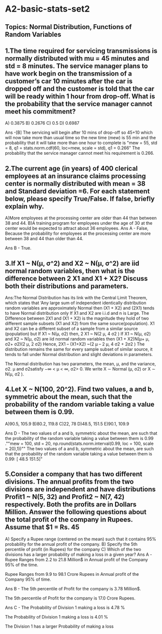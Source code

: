 # A2-basic-stats-set2
## Topics: Normal Distribution, Functions of Random Variables
## 1.The time required for servicing transmissions is normally distributed with mu = 45 minutes and std = 8 minutes. The service manager plans to have work begin on the transmission of a customer’s car 10 minutes after the car is dropped off and the customer is told that the car will be ready within 1 hour from drop-off. What is the probability that the service manager cannot meet his commitment?
A) 0.3875 B) 0.2676 C) 0.5 D) 0.6987

Ans -[B] The servicing will begin after 10 mins of drop-off so 45+10 which will now take more than usual time so the new time (mew) is 55 min and the probability that it will take more than one hour to complete is "mew = 55, std = 8, q1 = stats.norm.cdf(60, loc=mew, scale = std), q1 = 0.266" The probability that the service manager cannot meet his requirement is 0.266.

## 2.The current age (in years) of 400 clerical employees at an insurance claims processing center is normally distributed with mean = 38 and Standard deviation =6. For each statement below, please specify True/False. If false, briefly explain why.
A)More employees at the processing center are older than 44 than between 38 and 44.
B)A training program for employees under the age of 30 at the center would be expected to attract about 36 employees.
Ans A - False, Because the probability for employees at the processing center are more between 38 and 44 than older than 44.

Ans B - True.

## 3.If X1 ~ N(μ, σ^2) and X2 ~ N(μ, σ^2) are iid normal random variables, then what is the difference between 2 X1 and X1 + X2? Discuss both their distributions and parameters.
Ans:The Normal Distribution has its link with the Central Limit Theorem, which states that ‘Any large sum of independent identically distribution random variables are approximately Normal then (X1 + X2) and (2X1) tends to have Normal distribution only If X1 and X2 are i.i.d and n is Large. The Difference between 2X1 and (X1 + X2) is the magnitude they hold of two different sample subsets (X1 and X2) from the same source(population). X1 and X2 can be a different subset of a sample from a similar source (population) but If X1 ~ N(μ, σ2) then, 2 X1 ~ N(2 μ, 4 σ2 ) If X1 ~ N(μ, σ2) and X2 ~ N(μ, σ2) are iid normal random variables then (X1 + X2)N(μ+ μ, σ2+ σ2)(2 μ, 2 σ2) Hence, 2X1 – (X1+X2) ~(2 μ – 2 μ, 4 σ2 + 2σ2 ) The distribution remains the same for every sample subset of similar source, it tends to fall under Normal distribution and slight deviations in parameters.

The Normal distribution has two parameters, the mean, µ, and the variance, σ2. µ and σ2satisfy −∞ < µ < ∞, σ2> 0. We write X ∼ Normal (µ, σ2) or X ∼ N(µ, σ2 ).

## 4.Let X ~ N(100, 20^2). Find two values, a and b, symmetric about the mean, such that the probability of the random variable taking a value between them is 0.99.
A)90.5, 105.9 B)80.2, 119.8 C)22, 78 D)48.5, 151.5 E)90.1, 109.9

Ans D - The two values of a and b, symmetric about the mean, are such that the probability of the random variable taking a value between them is 0.99 .""mew = 100, std = 20, np.round(stats.norm.interval(0.99, loc = 100, scale = 20),1))"" The two values of a and b, symmetric about the mean, are such that the probability of the random variable taking a value between them is 0.99: [ 48.5 151.5]"

## 5.Consider a company that has two different divisions. The annual profits from the two divisions are independent and have distributions Profit1 ~ N(5, 32) and Profit2 ~ N(7, 42) respectively. Both the profits are in Dollars Million. Answer the following questions about the total profit of the company in Rupees. Assume that $1 = Rs. 45
A) Specify a Rupee range (centered on the mean) such that it contains 95% probability for the annual profit of the company.
B) Specify the 5th percentile of profit (in Rupees) for the company
C) Which of the two divisions has a larger probability of making a loss in a given year?
Ans A -Rupee Ranges from 2.2 to 21.8 Million$ in Annual profit of the Company 95% of the time.

Rupee Ranges from 9.9 to 98.1 Crore Rupees in Annual profit of the Company 95% of time.

Ans B - The 5th percentile of Profit for the company is 3.78 Million$.

The 5th percentile of Profit for the company is 17.0 Crore Rupees.

Ans C - The Probability of Division 1 making a loss is 4.78 %

The Probability of Division 1 making a loss is 4.01 %

The Division 1 has a larger Probability of making a loss
